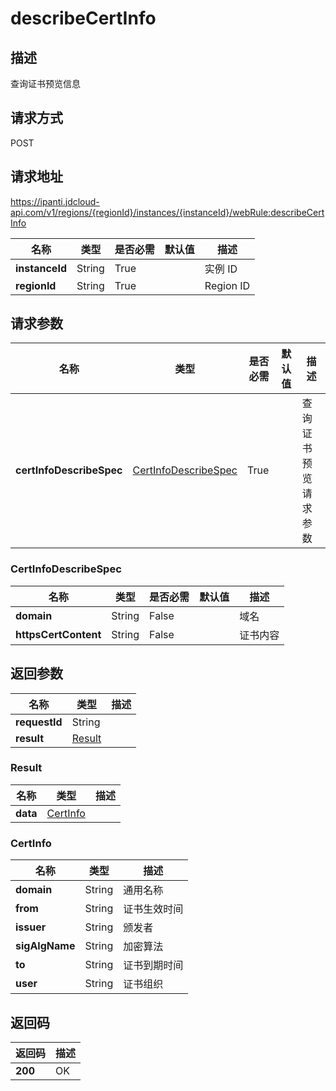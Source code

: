 # describeCertInfo


## 描述
查询证书预览信息

## 请求方式
POST

## 请求地址
https://ipanti.jdcloud-api.com/v1/regions/{regionId}/instances/{instanceId}/webRule:describeCertInfo

|名称|类型|是否必需|默认值|描述|
|---|---|---|---|---|
|**instanceId**|String|True||实例 ID|
|**regionId**|String|True||Region ID|

## 请求参数
|名称|类型|是否必需|默认值|描述|
|---|---|---|---|---|
|**certInfoDescribeSpec**|[CertInfoDescribeSpec](##CertInfoDescribeSpec)|True||查询证书预览请求参数|

### <a name="CertInfoDescribeSpec">CertInfoDescribeSpec</a>
|名称|类型|是否必需|默认值|描述|
|---|---|---|---|---|
|**domain**|String|False||域名|
|**httpsCertContent**|String|False||证书内容|

## 返回参数
|名称|类型|描述|
|---|---|---|
|**requestId**|String||
|**result**|[Result](##Result)||


### <a name="Result">Result</a>
|名称|类型|描述|
|---|---|---|
|**data**|[CertInfo](##CertInfo)||
### <a name="CertInfo">CertInfo</a>
|名称|类型|描述|
|---|---|---|
|**domain**|String|通用名称|
|**from**|String|证书生效时间|
|**issuer**|String|颁发者|
|**sigAlgName**|String|加密算法|
|**to**|String|证书到期时间|
|**user**|String|证书组织|

## 返回码
|返回码|描述|
|---|---|
|**200**|OK|
